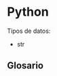 # Python

Tipos de datos:
- str

Glosario
------------------------------------------------------------

